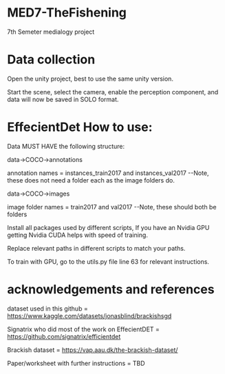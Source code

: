 # MED7-TheFishening
7th Semeter medialogy project

# Data collection

Open the unity project, best to use the same unity version.

Start the scene, select the camera, enable the perception component, and data will now be saved in SOLO format.

# EffecientDet How to use:

Data MUST HAVE the following structure:

data->COCO->annotations

annotation names = instances_train2017 and instances_val2017 --Note, these does not need a folder each as the image folders do.

data->COCO->images 

image folder names = train2017 and val2017 --Note, these should both be folders

Install all packages used by different scripts, If you have an Nvidia GPU getting Nvidia CUDA helps with speed of training.

Replace relevant paths in different scripts to match your paths.

To train with GPU, go to the utils.py file line 63 for relevant instructions.

# acknowledgements and references
dataset used in this github = https://www.kaggle.com/datasets/jonasblind/brackishsgd

Signatrix who did most of the work on EffecientDET = https://github.com/signatrix/efficientdet

Brackish dataset = https://vap.aau.dk/the-brackish-dataset/

Paper/worksheet with further instructions = TBD

